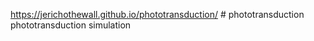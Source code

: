 https://jerichothewall.github.io/phototransduction/ # phototransduction
phototransduction simulation 
